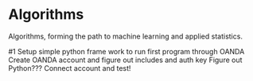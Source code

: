 # Algorithms
Algorithms, forming the path to machine learning and applied statistics.

#1 Setup simple python frame work to run first program through OANDA
    Create OANDA account and figure out includes and auth key
    Figure out Python???
    Connect account and test!